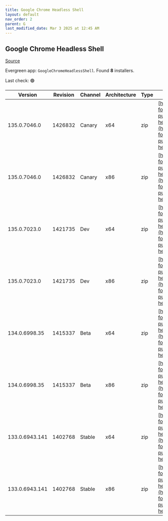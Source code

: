 ```yaml
---
title: Google Chrome Headless Shell
layout: default
nav_order: 2
parent: G
last_modified_date: Mar 3 2025 at 12:45 AM
---
```


## Google Chrome Headless Shell

[Source](https://googlechromelabs.github.io/chrome-for-testing/)

Evergreen app: `GoogleChromeHeadlessShell`. Found **8** installers.

Last check: 🟢

| Version        | Revision | Channel | Architecture | Type | URI                                                                                                                                                                                                                            |
| -------------- | -------- | ------- | ------------ | ---- | ------------------------------------------------------------------------------------------------------------------------------------------------------------------------------------------------------------------------------ |
| 135.0.7046.0   | 1426832  | Canary  | x64          | zip  | [https://storage.googleapis.com/chrome-for-testing-public/135.0.7046.0/win64/chrome-headless-shell-win64.zip](https://storage.googleapis.com/chrome-for-testing-public/135.0.7046.0/win64/chrome-headless-shell-win64.zip)     |
| 135.0.7046.0   | 1426832  | Canary  | x86          | zip  | [https://storage.googleapis.com/chrome-for-testing-public/135.0.7046.0/win32/chrome-headless-shell-win32.zip](https://storage.googleapis.com/chrome-for-testing-public/135.0.7046.0/win32/chrome-headless-shell-win32.zip)     |
| 135.0.7023.0   | 1421735  | Dev     | x64          | zip  | [https://storage.googleapis.com/chrome-for-testing-public/135.0.7023.0/win64/chrome-headless-shell-win64.zip](https://storage.googleapis.com/chrome-for-testing-public/135.0.7023.0/win64/chrome-headless-shell-win64.zip)     |
| 135.0.7023.0   | 1421735  | Dev     | x86          | zip  | [https://storage.googleapis.com/chrome-for-testing-public/135.0.7023.0/win32/chrome-headless-shell-win32.zip](https://storage.googleapis.com/chrome-for-testing-public/135.0.7023.0/win32/chrome-headless-shell-win32.zip)     |
| 134.0.6998.35  | 1415337  | Beta    | x64          | zip  | [https://storage.googleapis.com/chrome-for-testing-public/134.0.6998.35/win64/chrome-headless-shell-win64.zip](https://storage.googleapis.com/chrome-for-testing-public/134.0.6998.35/win64/chrome-headless-shell-win64.zip)   |
| 134.0.6998.35  | 1415337  | Beta    | x86          | zip  | [https://storage.googleapis.com/chrome-for-testing-public/134.0.6998.35/win32/chrome-headless-shell-win32.zip](https://storage.googleapis.com/chrome-for-testing-public/134.0.6998.35/win32/chrome-headless-shell-win32.zip)   |
| 133.0.6943.141 | 1402768  | Stable  | x64          | zip  | [https://storage.googleapis.com/chrome-for-testing-public/133.0.6943.141/win64/chrome-headless-shell-win64.zip](https://storage.googleapis.com/chrome-for-testing-public/133.0.6943.141/win64/chrome-headless-shell-win64.zip) |
| 133.0.6943.141 | 1402768  | Stable  | x86          | zip  | [https://storage.googleapis.com/chrome-for-testing-public/133.0.6943.141/win32/chrome-headless-shell-win32.zip](https://storage.googleapis.com/chrome-for-testing-public/133.0.6943.141/win32/chrome-headless-shell-win32.zip) |
